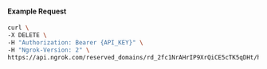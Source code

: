 <!-- Code generated for API Clients. DO NOT EDIT. -->

#### Example Request

```bash
curl \
-X DELETE \
-H "Authorization: Bearer {API_KEY}" \
-H "Ngrok-Version: 2" \
https://api.ngrok.com/reserved_domains/rd_2fc1NrAHrIP9XrQiCE5cTK5qDHt/http_endpoint_configuration
```
